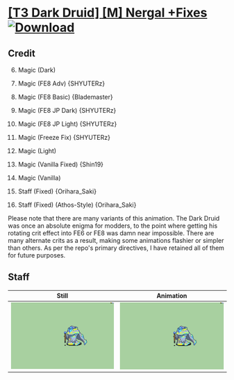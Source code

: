 # [\[T3 Dark Druid\] \[M\] Nergal +Fixes](./) [![Download](https://img.shields.io/badge/Download--red?style=social&logo=github)](https://minhaskamal.github.io/DownGit/#/home?url=https://github.com/Klokinator/FE-Repo/tree/main/Battle%20Animations%2FMagi%20-%20Dark-Type%2F%5BT3%20Dark%20Druid%5D%20%5BM%5D%20Nergal%20%2BFixes%2F7.%20Staff%20(Fixed))

## Credit

6. Magic (Dark)

6. Magic (FE8 Adv) {SHYUTERz}

6. Magic (FE8 Basic) {Blademaster}

6. Magic (FE8 JP Dark) {SHYUTERz}

6. Magic (FE8 JP Light) {SHYUTERz}

6. Magic (Freeze Fix) {SHYUTERz}

6. Magic (Light)

6. Magic (Vanilla Fixed) {Shin19}

6. Magic (Vanilla)

7. Staff (Fixed) {Orihara_Saki}

7. Staff (Fixed) (Athos-Style) {Orihara_Saki}

Please note that there are many variants of this animation. The Dark Druid was once an absolute enigma for modders, to the point where getting his rotating crit effect into FE6 or FE8 was damn near impossible. There are many alternate crits as a result, making some animations flashier or simpler than others. As per the repo's primary directives, I have retained all of them for future purposes.

## Staff

| Still | Animation |
| :---: | :-------: |
| ![Staff still](./Staff_000.png) | ![Staff animation](./Staff.gif) |
